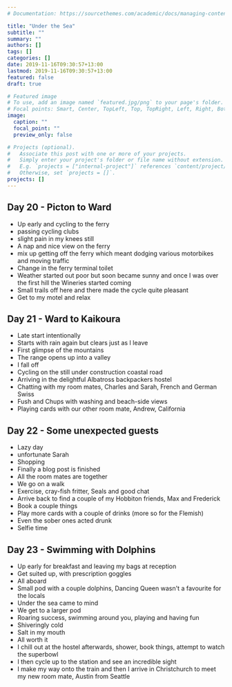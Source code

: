 ```yaml
---
# Documentation: https://sourcethemes.com/academic/docs/managing-content/

title: "Under the Sea"
subtitle: ""
summary: ""
authors: []
tags: []
categories: []
date: 2019-11-16T09:30:57+13:00
lastmod: 2019-11-16T09:30:57+13:00
featured: false
draft: true

# Featured image
# To use, add an image named `featured.jpg/png` to your page's folder.
# Focal points: Smart, Center, TopLeft, Top, TopRight, Left, Right, BottomLeft, Bottom, BottomRight.
image:
  caption: ""
  focal_point: ""
  preview_only: false

# Projects (optional).
#   Associate this post with one or more of your projects.
#   Simply enter your project's folder or file name without extension.
#   E.g. `projects = ["internal-project"]` references `content/project/deep-learning/index.md`.
#   Otherwise, set `projects = []`.
projects: []
---
```


## Day 20 - Picton to Ward

- Up early and cycling to the ferry
- passing cycling clubs
- slight pain in my knees still
- A nap and nice view on the ferry
- mix up getting off the ferry which meant dodging various motorbikes and moving traffic
- Change in the ferry terminal toilet
- Weather started out poor but soon became sunny and once I was over the first hill the Wineries started coming
- Small trails off here and there made the cycle quite pleasant
- Get to my motel and relax

## Day 21 - Ward to Kaikoura

- Late start intentionally
- Starts with rain again but clears just as I leave
- First glimpse of the mountains
- The range opens up into a valley
- I fall off
- Cycling on the still under construction coastal road
- Arriving in the delightful Albatross backpackers hostel
- Chatting with my room mates, Charles and Sarah, French and German Swiss
- Fush and Chups with washing and beach-side views
- Playing cards with our other room mate, Andrew, California

## Day 22 - Some unexpected guests

- Lazy day
- unfortunate Sarah
- Shopping
- Finally a blog post is finished
- All the room mates are together
- We go on a walk
- Exercise, cray-fish fritter, Seals and good chat
- Arrive back to find a couple of my Hobbiton friends, Max and Frederick
- Book a couple things
- Play more cards with a couple of drinks (more so for the Flemish)
- Even the sober ones acted drunk
- Selfie time

## Day 23 - Swimming with Dolphins

- Up early for breakfast and leaving my bags at reception
- Get suited up, with prescription goggles
- All aboard
- Small pod with a couple dolphins, Dancing Queen wasn't a favourite for the locals
- Under the sea came to mind
- We get to a larger pod
- Roaring success, swimming around you, playing and having fun
- Shiveringly cold
- Salt in my mouth
- All worth it
- I chill out at the hostel afterwards, shower, book things, attempt to watch the superbowl
- I then cycle up to the station and see an incredible sight
- I make my way onto the train and then I arrive in Christchurch to meet my new room mate, Austin from Seattle